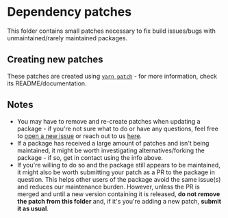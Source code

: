 # Dependency patches

This folder contains small patches necessary to fix build issues/bugs with unmaintained/rarely maintained packages.

## Creating new patches

These patches are created using [`yarn patch`](https://yarnpkg.com/features/patching) - for more information, check its README/documentation.

## Notes

- You may have to remove and re-create patches when updating a package - if you're not sure what to do or have any questions, feel free to [open a new issue](https://github.com/revoltchat/rvmob/issues/new/choose) or reach out to us [here](https://rvlt.gg/rvmob).
- If a package has received a large amount of patches and isn't being maintained, it might be worth investigating alternatives/forking the package - if so, get in contact using the info above.
- If you're willing to do so and the package still appears to be maintained, it might also be worth submitting your patch as a PR to the package in question. This helps other users of the package avoid the same issue(s) and reduces our maintenance burden. However, unless the PR is merged and until a new version containing it is released, **do not remove the patch from this folder** and, if it's you're adding a new patch, **submit it as usual**.
